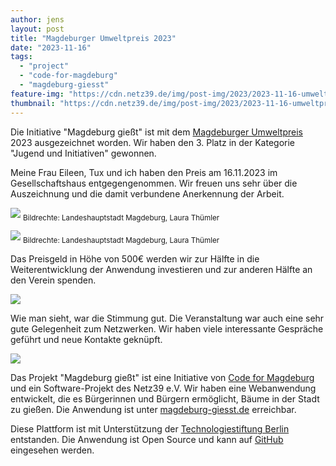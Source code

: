 ```yaml
---
author: jens
layout: post
title: "Magdeburger Umweltpreis 2023"
date: "2023-11-16"
tags:
  - "project"
  - "code-for-magdeburg"
  - "magdeburg-giesst"
feature-img: "https://cdn.netz39.de/img/post-img/2023/2023-11-16-umweltpreis/einladung.jpg"
thumbnail: "https://cdn.netz39.de/img/post-img/2023/2023-11-16-umweltpreis/verleihung1.jpg"
---
```


Die Initiative "Magdeburg gießt" ist mit dem [Magdeburger Umweltpreis](https://www.magdeburg.de/?object=tx%7c37.9188.1) 2023 ausgezeichnet worden. Wir haben den 3. Platz in der Kategorie "Jugend und Initiativen" gewonnen.

Meine Frau Eileen, Tux und ich haben den Preis am 16.11.2023 im Gesellschaftshaus entgegengenommen. Wir freuen uns sehr über die Auszeichnung und die damit verbundene Anerkennung der Arbeit.

![](https://cdn.netz39.de/img/post-img/2023/2023-11-16-umweltpreis/verleihung1.jpg)
<sub>Bildrechte: Landeshauptstadt Magdeburg, Laura Thümler</sub>

![](https://cdn.netz39.de/img/post-img/2023/2023-11-16-umweltpreis/verleihung2.jpg)
<sub>Bildrechte: Landeshauptstadt Magdeburg, Laura Thümler</sub>

Das Preisgeld in Höhe von 500€ werden wir zur Hälfte in die Weiterentwicklung der Anwendung investieren und zur anderen Hälfte an den Verein spenden.

![](https://cdn.netz39.de/img/post-img/2023/2023-11-16-umweltpreis/urkunde.jpg)

Wie man sieht, war die Stimmung gut. Die Veranstaltung war auch eine sehr gute Gelegenheit zum Netzwerken. Wir haben viele interessante Gespräche geführt und neue Kontakte geknüpft.

![](https://cdn.netz39.de/img/post-img/2023/2023-11-16-umweltpreis/Jens_Eileen.jpg)

Das Projekt "Magdeburg gießt" ist eine Initiative von [Code for Magdeburg](https://codefor.de/magdeburg) und ein Software-Projekt des Netz39 e.V. Wir haben eine Webanwendung entwickelt, die es Bürgerinnen und Bürgern ermöglicht, Bäume in der Stadt zu gießen. Die Anwendung ist unter [magdeburg-giesst.de](https://magdeburg-giesst.de) erreichbar.

Diese Plattform ist mit Unterstützung der [Technologiestiftung Berlin](https://www.technologiestiftung-berlin.de/) entstanden. Die Anwendung ist Open Source und kann auf [GitHub](https://github.com/code-for-magdeburg/magdeburggiesst) eingesehen werden.